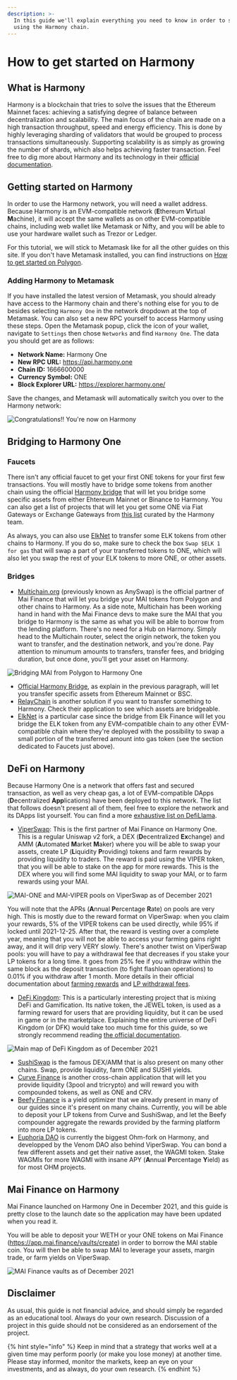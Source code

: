 ```yaml
---
description: >-
  In this guide we'll explain everything you need to know in order to start
  using the Harmony chain.
---
```


# How to get started on Harmony

## What is Harmony

Harmony is a blockchain that tries to solve the issues that the Ethereum Mainnet faces: achieving a satisfying degree of balance between decentralization and scalability. The main focus of the chain are made on a high transaction throughput, speed and energy efficiency. This is done by highly leveraging sharding of validators that would be grouped to process transactions simultaneously. Supporting scalability is as simply as growing the number of shards, which also helps achieving faster transaction. Feel free to dig more about Harmony and its technology in their [official documentation](https://docs.harmony.one/home/general/technology).

## Getting started on Harmony

In order to use the Harmony network, you will need a wallet address. Because Harmony is an EVM-compatible network (**E**thereum **V**irtual **M**achine), it will accept the same wallets as on other EVM-compatible chains, including web wallet like Metamask or Nifty, and you will be able to use your hardware wallet such as Trezor or Ledger.

For this tutorial, we will stick to Metamask like for all the other guides on this site. If you don't have Metamask installed, you can find instructions on [How to get started on Polygon](../../polygon-tutorials/how-to-get-started-on-polygon.md).

### Adding Harmony to Metamask

If you have installed the latest version of Metamask, you should already have access to the Harmony chain and there's nothing else for you to de besides selecting `Harmony One` in the network dropdown at the top of Metamask. You can also set a new RPC yourself to access Harmony using these steps. Open the Metamask popup, click the icon of your wallet, navigate to `Settings` then chose `Networks` and find `Harmony One`. The data you should get are as follows:

* **Network Name:** Harmony One
* **New RPC URL:** https://api.harmony.one
* **Chain ID:** 1666600000
* **Currency Symbol:** ONE
* **Block Explorer URL:** https://explorer.harmony.one/

Save the changes, and Metamask will automatically switch you over to the Harmony network:

![Congratulations!! You're now on Harmony](../../.gitbook/assets/Harmony-onboarding-1.png)

## Bridging to Harmony One

### Faucets

There isn't any official faucet to get your first ONE tokens for your first few transactions. You will mostly have to bridge some tokens from another chain using the official [Harmony bridge](https://bridge.harmony.one/erc20) that will let you bridge some specific assets from either Ehtereum Mainnet or Binance to Harmony. You can also get a list of projects that will let you get some ONE via Fiat Gateways or Exchange Gateways from [this list](https://docs.harmony.one/home/developers/harmony-stack#bridges-fiat-gateways-exchanges) curated by the Harmony team.

As always, you can also use [ElkNet](https://app.elk.finance/#/elknet) to transfer some ELK tokens from other chains to Harmony. If you do so, make sure to check the box `Swap $ELK 1 for gas` that will swap a part of your transferred tokens to ONE, which will also let you swap the rest of your ELK tokens to more ONE, or other assets.

### Bridges

* [Multichain.org](https://app.multichain.org/#/router) (previously known as AnySwap) is the official partner of Mai Finance that will let you bridge your MAI tokens from Polygon and other chains to Harmony. As a side note, Multichain has been working hand in hand with the Mai Finance devs to make sure the MAI that you bridge to Harmony is the same as what you will be able to borrow from the lending platform. There's no need for a Hub on Harmony. Simply head to the Multichain router, select the origin network, the token you want to transfer, and the destination network, and you're done. Pay attention to minumum amounts to transfers, transfer fees, and bridging duration, but once done, you'll get your asset on Harmony.

![Bridging MAI from Polygon to Harmony One](../../.gitbook/assets/Harmony-onboarding-2.png)

* [Official Harmony Bridge](https://bridge.harmony.one/erc20), as explain in the previous paragraph, will let you transfer specific assets from Ethereum Mainnet or BSC.
* [RelayChain](https://app.relaychain.com/#/cross-chain-bridge-transfer) is another solution if you want to transfer something to Harmony. Check their application to see which assets are bridgeable.
* [ElkNet](https://app.elk.finance/#/elknet) is a particular case since the bridge from Elk Finance will let you bridge the ELK token from any EVM-compatible chain to any other EVM-compatible chain where they're deployed with the possibility to swap a small portion of the transferred amount into gas token (see the section dedicated to Faucets just above).

## DeFi on Harmony

Because Harmony One is a network that offers fast and secured transaction, as well as very cheap gas, a lot of EVM-compatible DApps (**D**ecentralized **App**lications) have been deployed to this network. The list that follows doesn't present all of them, feel free to explore the network and its DApps list yourself. You can find a more [exhaustive list on DefiLlama](https://defillama.com/chain/Harmony).

* [ViperSwap](https://viper.exchange/#/swap): This is the first partner of Mai Finance on Harmony One. This is a regular Uniswap v2 fork, a DEX (**D**ecentralized **Ex**change) and AMM (**A**utomated **M**arket **M**aker) where you will be able to swap your assets, create LP (**L**iquidity **P**roviding) tokens and farm rewards by providing liquidity to traders. The reward is paid using the VIPER token, that you will be able to stake on the app for more rewards. This is the DEX where you will find some MAI liquidity to swap your MAI, or to farm rewards using your MAI.

![MAI-ONE and MAI-VIPER pools on ViperSwap as of December 2021](../../.gitbook/assets/Harmony-onboarding-3.png)

You will note that the APRs (**A**nnual **P**ercentage **R**ate) on pools are very high. This is mostly due to the reward format on ViperSwap: when you claim your rewards, 5% of the VIPER tokens can be used directly, while 95% if locked until 2021-12-25. After that, the reward is vesting over a complete year, meaning that you will not be able to access your farming gains right away, and it will drip very VERY slowly. There's another twist on ViperSwap pools: you will have to pay a withdrawal fee that decreases if you stake your LP tokens for a long time. It goes from 25% fee if you withdraw within the same block as the deposit transaction (to fight flashloan operations) to 0.01% if you withdraw after 1 month. More details in their official documentation about [farming rewards](https://docs.venomdao.org/viper/tokenomics#bbd0) and [LP withdrawal fees](https://docs.venomdao.org/viper/fees).

* [DeFi Kingdom](https://game.defikingdoms.com/#/): This is a particularly interesting project that is mixing DeFi and Gamification. Its native token, the JEWEL token, is used as a farming reward for users that are providing liquidity, but it can be used in game or in the marketplace. Explaining the entire universe of DeFi Kingdom (or DFK) would take too much time for this guide, so we strongly recommend reading [the official documentation](https://docs.defikingdoms.com).

![Main map of DeFi Kingdom as of December 2021](../../.gitbook/assets/Harmony-onboarding-4.png)

* [SushiSwap](https://app.sushi.com) is the famous DEX/AMM that is also present on many other chains. Swap, provide liquidity, farm ONE and SUSHI yields.
* [Curve Finance](https://harmony.curve.fi) is another cross-chain application that will let you provide liquidity (3pool and tricrypto) and will reward you with compounded tokens, as well as ONE and CRV.
* [Beefy Finance](https://app.beefy.finance/#/harmony) is a yield optimizer that we already present in many of our guides since it's present on many chains. Currently, you will be able to deposit your LP tokens from Curve and SushiSwap, and let the Beefy compounder aggregate the rewards provided by the farming platform into more LP tokens.
* [Euphoria DAO](https://app.euphoria.money/#/dashboard) is currently the biggest Ohm-fork on Harmony, and developped by the Venom DAO also behind ViperSwap. You can bond a few different assets and get their native asset, the WAGMI token. Stake WAGMIs for more WAGMI with insane APY (**A**nnual **P**ercentage **Y**ield) as for most OHM projects.

## Mai Finance on Harmony

Mai Finance launched on Harmony One in December 2021, and this guide is pretty close to the launch date so the application may have been updated when you read it.

You will be able to deposit your WETH or your ONE tokens on Mai Finance (https://app.mai.finance/vaults/create) in order to borrow the MAI stable coin. You will then be able to swap MAI to leverage your assets, margin trade, or farm yields on ViperSwap.

![MAI Finance vaults as of December 2021](../../.gitbook/assets/Harmony-onboarding-5.png)

## Disclaimer

As usual, this guide is not financial advice, and should simply be regarded as an educational tool. Always do your own research. Discussion of a project in this guide should not be considered as an endorsement of the project.

{% hint style="info" %}
Keep in mind that a strategy that works well at a given time may perform poorly (or make you lose money) at another time. Please stay informed, monitor the markets, keep an eye on your investments, and as always, do your own research.
{% endhint %}
